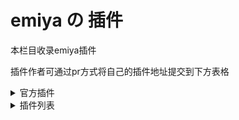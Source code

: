 # emiya の 插件

本栏目收录emiya插件 

插件作者可通过pr方式将自己的插件地址提交到下方表格

<details>
  <summary>
    官方插件
  </summary>

  <table>
    <tr>
      <th>插件名</th>
      <th>作者</th>
      <th>描述</th>
    </tr>
    <tr>
      <td>
        <a href="https://github.com/MrWhite416/plug">github-opg</a>
      </td>
      <td>
        <a href="https://github.com/MrWhite416/">MrWhite416</a>
      </td>
      <td>
        github的opg项目预览图
      </td>
    </tr>
    <tr>
      <td>
        <a href="https://github.com/Hananemu/emiya-game-plugins">龙趴</a>
      </td>
      <td>
        <a href="https://github.com/Hananemu">Hananemu</a>
      </td>
      <td>
        文字游戏
      </td>
    </tr>
  </table>
</details>


<details>
  <summary>
    插件列表
  </summary>

  <table>
    <tr>
      <th>插件名</th>
      <th>作者</th>
      <th>描述</th>
    </tr>
    <tr>
      <td>
        <a href="插件链接">插件名</a>
      </td>
      <td>
        <a href="作者链接">作者名</a>
      </td>
      <td>
        描述
      </td>
    </tr>
  </table>
</details>
